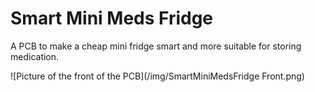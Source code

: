 # Smart Mini Meds Fridge

A PCB to make a cheap mini fridge smart and more suitable for storing medication.


![Picture of the front of the PCB](/img/SmartMiniMedsFridge Front.png)
